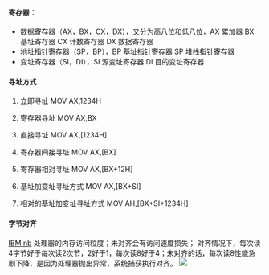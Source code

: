 #### 寄存器：

- 数据寄存器（AX，BX，CX，DX），又分为高八位和低八位，AX 累加器 BX 基址寄存器 CX 计数寄存器 DX 数据寄存器
- 地址指针寄存器（SP，BP），BP 基址指针寄存器 SP 堆栈指针寄存器 
- 变址寄存器（SI，DI），SI 源变址寄存器 DI 目的变址寄存器

#### 寻址方式

1. 立即寻址  MOV AX,1234H

2. 寄存器寻址  MOV AX,BX

3. 直接寻址  MOV AX,[1234H]

4. 寄存器间接寻址  MOV AX,[BX]

5. 寄存器相对寻址  MOV AX,[BX+12H]

6. 基址加变址寻址方式  MOV AX,[BX+SI]

7. 相对的基址加变址寻址方式  MOV AH,[BX+SI+1234H]

#### 字节对齐

[IBM nb](https://developer.ibm.com/articles/pa-dalign/)
处理器的内存访问粒度；未对齐会有访问速度损失； 对齐情况下，每次读4字节好于每次读2次节，2好于1，每次读8好于4；未对齐的话，每次读8性能急剧下降，是因为处理器抛出异常，系统捕获执行对齐。
![](https://tva1.sinaimg.cn/large/007S8ZIlly1ghmy8b1u0uj31c40imn41.jpg)
